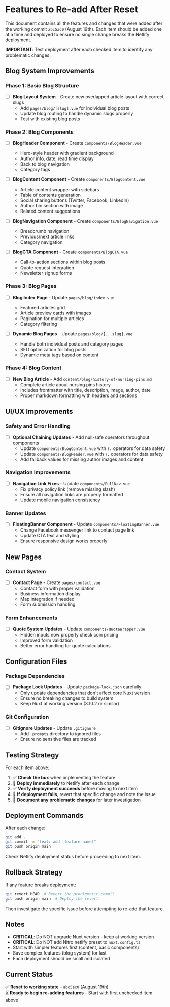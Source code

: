 # Features to Re-add After Reset

This document contains all the features and changes that were added after the working commit `abc5ac0` (August 19th). Each item should be added one at a time and deployed to ensure no single change breaks the Netlify deployment.

**IMPORTANT**: Test deployment after each checked item to identify any problematic changes.

## Blog System Improvements

### Phase 1: Basic Blog Structure
- [ ] **Blog Layout System** - Create new overlapped article layout with correct slugs
  - Add `pages/blog/[slug].vue` for individual blog posts
  - Update blog routing to handle dynamic slugs properly
  - Test with existing blog posts

### Phase 2: Blog Components  
- [ ] **BlogHeader Component** - Create `components/BlogHeader.vue`
  - Hero-style header with gradient background
  - Author info, date, read time display
  - Back to blog navigation
  - Category tags

- [ ] **BlogContent Component** - Create `components/BlogContent.vue`  
  - Article content wrapper with sidebars
  - Table of contents generation
  - Social sharing buttons (Twitter, Facebook, LinkedIn)
  - Author bio section with image
  - Related content suggestions

- [ ] **BlogNavigation Component** - Create `components/BlogNavigation.vue`
  - Breadcrumb navigation
  - Previous/next article links
  - Category navigation

- [ ] **BlogCTA Component** - Create `components/BlogCTA.vue`
  - Call-to-action sections within blog posts
  - Quote request integration
  - Newsletter signup forms

### Phase 3: Blog Pages
- [ ] **Blog Index Page** - Update `pages/blog/index.vue`
  - Featured articles grid
  - Article preview cards with images
  - Pagination for multiple articles
  - Category filtering

- [ ] **Dynamic Blog Pages** - Update `pages/blog/[...slug].vue`
  - Handle both individual posts and category pages
  - SEO optimization for blog posts
  - Dynamic meta tags based on content

### Phase 4: Blog Content
- [ ] **New Blog Article** - Add `content/blog/history-of-nursing-pins.md`
  - Complete article about nursing pins history
  - Includes frontmatter with title, description, image, author, date
  - Proper markdown formatting with headers and sections

## UI/UX Improvements

### Safety and Error Handling
- [ ] **Optional Chaining Updates** - Add null-safe operators throughout components
  - Update `components/BlogContent.vue` with `?.` operators for data safety
  - Update `components/BlogHeader.vue` with `?.` operators for data safety  
  - Add fallback values for missing author images and content

### Navigation Improvements  
- [ ] **Navigation Link Fixes** - Update `components/FullNav.vue`
  - Fix privacy policy link (remove missing slash)
  - Ensure all navigation links are properly formatted
  - Update mobile navigation consistency

### Banner Updates
- [ ] **FloatingBanner Component** - Update `components/FloatingBanner.vue`
  - Change Facebook messenger link to contact page link
  - Update CTA text and styling
  - Ensure responsive design works properly

## New Pages

### Contact System
- [ ] **Contact Page** - Create `pages/contact.vue`
  - Contact form with proper validation
  - Business information display
  - Map integration if needed
  - Form submission handling

### Form Enhancements  
- [ ] **Quote System Updates** - Update `components/QuoteWrapper.vue`
  - Hidden inputs now properly check coin pricing
  - Improved form validation
  - Better error handling for quote calculations

## Configuration Files

### Package Dependencies
- [ ] **Package Lock Updates** - Update `package-lock.json` carefully
  - Only update dependencies that don't affect core Nuxt version
  - Ensure no breaking changes to build system
  - Keep Nuxt at working version (3.10.2 or similar)

### Git Configuration
- [ ] **Gitignore Updates** - Update `.gitignore`
  - Add `.prompts` directory to ignored files
  - Ensure no sensitive files are tracked

## Testing Strategy

For each item above:
1. ✅ **Check the box** when implementing the feature
2. 🚀 **Deploy immediately** to Netlify after each change  
3. ✅ **Verify deployment succeeds** before moving to next item
4. 🔄 **If deployment fails**, revert that specific change and note the issue
5. 📝 **Document any problematic changes** for later investigation

## Deployment Commands

After each change:
```bash
git add .
git commit -m "feat: add [feature name]"
git push origin main
```

Check Netlify deployment status before proceeding to next item.

## Rollback Strategy

If any feature breaks deployment:
```bash
git revert HEAD  # Revert the problematic commit
git push origin main  # Deploy the revert
```

Then investigate the specific issue before attempting to re-add that feature.

## Notes

- **CRITICAL**: Do NOT upgrade Nuxt version - keep at working version
- **CRITICAL**: Do NOT add Nitro netlify preset to `nuxt.config.ts` 
- Start with simpler features first (content, basic components)
- Save complex features (blog system) for last
- Each deployment should be small and isolated

## Current Status

✅ **Reset to working state** - `abc5ac0` (August 19th)  
⏳ **Ready to begin re-adding features** - Start with first unchecked item above